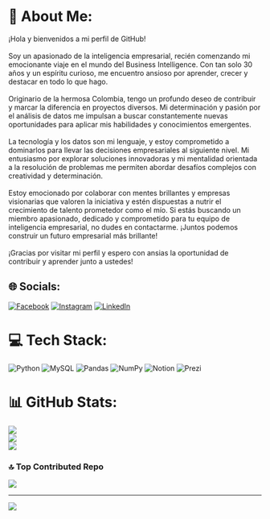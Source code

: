 # 💫 About Me:
¡Hola y bienvenidos a mi perfil de GitHub!<br><br>Soy un apasionado de la inteligencia empresarial, recién comenzando mi emocionante viaje en el mundo del Business Intelligence. Con tan solo 30 años y un espíritu curioso, me encuentro ansioso por aprender, crecer y destacar en todo lo que hago.<br><br>Originario de la hermosa Colombia, tengo un profundo deseo de contribuir y marcar la diferencia en proyectos diversos. Mi determinación y pasión por el análisis de datos me impulsan a buscar constantemente nuevas oportunidades para aplicar mis habilidades y conocimientos emergentes.<br><br>La tecnología y los datos son mi lenguaje, y estoy comprometido a dominarlos para llevar las decisiones empresariales al siguiente nivel. Mi entusiasmo por explorar soluciones innovadoras y mi mentalidad orientada a la resolución de problemas me permiten abordar desafíos complejos con creatividad y determinación.<br><br>Estoy emocionado por colaborar con mentes brillantes y empresas visionarias que valoren la iniciativa y estén dispuestas a nutrir el crecimiento de talento prometedor como el mío. Si estás buscando un miembro apasionado, dedicado y comprometido para tu equipo de inteligencia empresarial, no dudes en contactarme. ¡Juntos podemos construir un futuro empresarial más brillante!<br><br>¡Gracias por visitar mi perfil y espero con ansias la oportunidad de contribuir y aprender junto a ustedes!


## 🌐 Socials:
[![Facebook](https://img.shields.io/badge/Facebook-%231877F2.svg?logo=Facebook&logoColor=white)](https://facebook.com/santiago.s.barrera) [![Instagram](https://img.shields.io/badge/Instagram-%23E4405F.svg?logo=Instagram&logoColor=white)](https://instagram.com/_santi_acosta_) [![LinkedIn](https://img.shields.io/badge/LinkedIn-%230077B5.svg?logo=linkedin&logoColor=white)](https://linkedin.com/in/sancoba) 

# 💻 Tech Stack:
![Python](https://img.shields.io/badge/python-3670A0?style=for-the-badge&logo=python&logoColor=ffdd54) ![MySQL](https://img.shields.io/badge/mysql-%2300f.svg?style=for-the-badge&logo=mysql&logoColor=white) ![Pandas](https://img.shields.io/badge/pandas-%23150458.svg?style=for-the-badge&logo=pandas&logoColor=white) ![NumPy](https://img.shields.io/badge/numpy-%23013243.svg?style=for-the-badge&logo=numpy&logoColor=white) ![Notion](https://img.shields.io/badge/Notion-%23000000.svg?style=for-the-badge&logo=notion&logoColor=white) ![Prezi](https://img.shields.io/badge/Prezi-%23000000.svg?style=for-the-badge&logo=Prezi&logoColor=white)
# 📊 GitHub Stats:
![](https://github-readme-stats.vercel.app/api?username=Sancoba&theme=gruvbox&hide_border=true&include_all_commits=false&count_private=false)<br/>
![](https://github-readme-streak-stats.herokuapp.com/?user=Sancoba&theme=gruvbox&hide_border=true)<br/>
![](https://github-readme-stats.vercel.app/api/top-langs/?username=Sancoba&theme=gruvbox&hide_border=true&include_all_commits=false&count_private=false&layout=compact)

### 🔝 Top Contributed Repo
![](https://github-contributor-stats.vercel.app/api?username=Sancoba&limit=5&theme=gruvbox&combine_all_yearly_contributions=true)

---
[![](https://visitcount.itsvg.in/api?id=Sancoba&icon=0&color=0)](https://visitcount.itsvg.in)

<!-- Proudly created with GPRM ( https://gprm.itsvg.in ) -->
